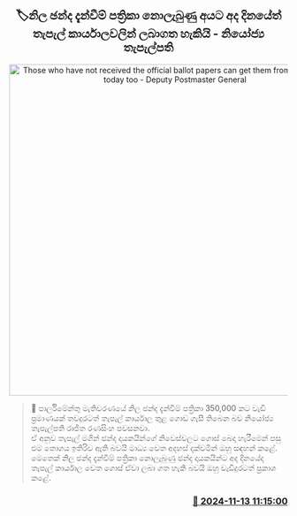 <p align='center'><b><h2 align='center' title='Those who have not received the official ballot papers can get them from post offices today too - Deputy Postmaster General'>🏷නිල ඡන්ද දැන්වීම් පත්‍රිකා නොලැබුණු අයට අද දිනයේත් තැපැල් කාර්යාලවලින් ලබාගත හැකියි - නියෝජ්‍ය තැපැල්පති</h2></b></p>
<p align='center'><img src='https://helakuru.sgp1.cdn.digitaloceanspaces.com/esana/images/lib/slpost-srilanka-post.jpg' width='600' alt='Those who have not received the official ballot papers can get them from post offices today too - Deputy Postmaster General'></p>

>📝 පාර්ලිමේන්තු මැතිවරණයේ නිල ඡන්ද දැන්වීම් පත්‍රිකා 350,000 කට වැඩි ප්‍රමාණයක් තවදුරටත් තැපැල් කාර්යාල තුළ ගොඩ ගැසී තිබෙන බව නියෝජ්‍ය තැපැල්පති රාජිත රණසිංහ පවසනවා.<br>ඒ අනුව තැපැල් මගින් ඡන්ද දායකයින්ගේ නිවෙස්වලට ගොස් බෙදා හැරීමෙන් පසු එම තොගය ඉතිරිව ඇති බවයි මාධ්‍ය වෙත අදහස් දක්වමින් ඔහු සඳහන් කළේ.<br>මෙතෙක් නිල ඡන්ද දැන්වීම් පත්‍රිකා නොලැබුණු ඡන්ද දායකයින්ට අද දිනයේද තැපැල් කාර්යාල වෙත ගොස් ඒවා ලබා ගත හැකි බවයි ඔහු වැඩිදුරටත් ප්‍රකාශ කළේ. <br>

<h3 align='right'><a href='https://www.helakuru.lk/esana/p/104991/'>📅 2024-11-13 11:15:00</a></h3>
